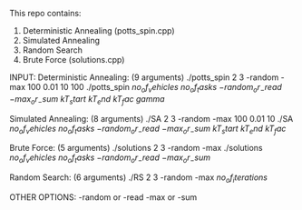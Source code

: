 This repo contains:
1. Deterministic Annealing (potts_spin.cpp)
2. Simulated Annealing 
3. Random Search
4. Brute Force (solutions.cpp)

INPUT:
Deterministic Annealing: (9 arguments)
./potts_spin 2 3 -random -max 100 0.01 10 100
./potts_spin $no_of_vehicles$ $no_of_tasks$ $-random_or_-read$ $-max_or_-sum$ $kT_start$ $kT_end$ $kT_fac$ $gamma$

Simulated Annealing: (8 arguments)
./SA 2 3 -random -max 100 0.01 10
./SA $no_of_vehicles$ $no_of_tasks$ $-random_or_-read$ $-max_or_-sum$ $kT_start$ $kT_end$ $kT_fac$ 

Brute Force: (5 arguments)
./solutions 2 3 -random -max
./solutions $no_of_vehicles$ $no_of_tasks$ $-random_or_-read$ $-max_or_-sum$

Random Search: (6 arguments)
./RS 2 3 -random -max $no_of_iterations$

OTHER OPTIONS:
-random or -read
-max or -sum
